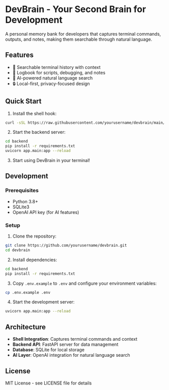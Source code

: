 # DevBrain - Your Second Brain for Development

A personal memory bank for developers that captures terminal commands, outputs, and notes, making them searchable through natural language.

## Features

- 🧾 Searchable terminal history with context
- 📘 Logbook for scripts, debugging, and notes
- 🤖 AI-powered natural language search
- 🔒 Local-first, privacy-focused design

## Quick Start

1. Install the shell hook:

```bash
curl -sSL https://raw.githubusercontent.com/yourusername/devbrain/main/shell/install.sh | bash
```

2. Start the backend server:

```bash
cd backend
pip install -r requirements.txt
uvicorn app.main:app --reload
```

3. Start using DevBrain in your terminal!

## Development

### Prerequisites

- Python 3.8+
- SQLite3
- OpenAI API key (for AI features)

### Setup

1. Clone the repository:

```bash
git clone https://github.com/yourusername/devbrain.git
cd devbrain
```

2. Install dependencies:

```bash
cd backend
pip install -r requirements.txt
```

3. Copy `.env.example` to `.env` and configure your environment variables:

```bash
cp .env.example .env
```

4. Start the development server:

```bash
uvicorn app.main:app --reload
```

## Architecture

- **Shell Integration**: Captures terminal commands and context
- **Backend API**: FastAPI server for data management
- **Database**: SQLite for local storage
- **AI Layer**: OpenAI integration for natural language search

## License

MIT License - see LICENSE file for details
